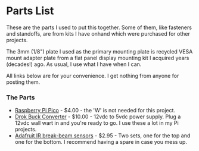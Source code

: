 # Parts List

These are the parts I used to put this together.  Some of them, like fasteners and standoffs, are from kits I have onhand which were purchased for other projects.

The 3mm (1/8") plate I used as the primary mounting plate is recycled VESA mount adapter plate from a flat panel display mounting kit I acquired years (decades!) ago.  As usual, I use what I have when I can.

All links below are for your convenience.  I get nothing from anyone for posting them.

### The Parts

- [Raspberry Pi Pico](https://www.sparkfun.com/products/17829?src=raspberrypi) - $4.00 - the 'W' is not needed for this project.
- [Drok Buck Converter](https://www.amazon.com/gp/product/B01NALDSJ0/ref=ppx_yo_dt_b_search_asin_title?ie=UTF8&psc=1) - $10.00 - 12vdc to 5vdc power supply.  Plug a 12vdc wall wart in and you're ready to go.  I use these a lot in my Pi projects.
- [Adafruit IR break-beam sensors](https://www.adafruit.com/product/2167) - $2.95 - Two sets, one for the top and one for the bottom.  I recommend having a spare in case you mess up.
